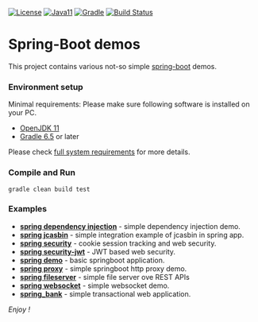[![License](https://img.shields.io/badge/License-Apache%202.0-blue.svg)](https://opensource.org/licenses/Apache-2.0)
[![Java11](https://img.shields.io/badge/java-11-blue)](https://img.shields.io/badge/java-11-blue)
[![Gradle](https://img.shields.io/badge/gradle-v6.5-blue)](https://img.shields.io/badge/gradle-v6.5-blue)
[![Build Status](https://travis-ci.org/jveverka/spring-examples.svg?branch=master)](https://travis-ci.org/jveverka/spring-examples)

# Spring-Boot demos
This project contains various not-so simple [spring-boot](https://spring.io/projects/spring-boot) demos.

### Environment setup
Minimal requirements: Please make sure following software is installed on your PC.
* [OpenJDK 11](https://adoptopenjdk.net/?variant=openjdk11&jvmVariant=hotspot)
* [Gradle 6.5](https://gradle.org/install/) or later

Please check [full system requirements](docs/system-requirements.md) for more details. 

### Compile and Run
```
gradle clean build test
```

### Examples
* [__spring dependency injection__](spring-di) - simple dependency injection demo.
* [__spring jcasbin__](spring-jcasbin) - simple integration example of jcasbin in spring app.
* [__spring security__](spring-security) - cookie session tracking and web security.
* [__spring security-jwt__](spring-security-jwt) - JWT based web security.
* [__spring demo__](spring-demo) - basic springboot application.
* [__spring proxy__](spring-proxy) - simple springboot http proxy demo.
* [__spring fileserver__](spring-fileserver) - simple file server ove REST APIs 
* [__spring websocket__](spring-websockets) - simple websocket demo.
* [__spring_bank__](spring-bank) - simple transactional web application.

_Enjoy !_
